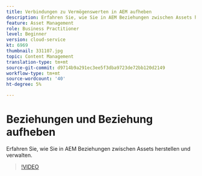 ```yaml
---
title: Verbindungen zu Vermögenswerten in AEM aufheben
description: Erfahren Sie, wie Sie in AEM Beziehungen zwischen Assets herstellen und verwalten.
feature: Asset Management
role: Business Practitioner
level: Beginner
version: cloud-service
kt: 6969
thumbnail: 331107.jpg
topic: Content Management
translation-type: tm+mt
source-git-commit: d9714b9a291ec3ee5f3dba9723de72bb120d2149
workflow-type: tm+mt
source-wordcount: '40'
ht-degree: 5%

---
```



# Beziehungen und Beziehung aufheben

Erfahren Sie, wie Sie in AEM Beziehungen zwischen Assets herstellen und verwalten.

>[!VIDEO](https://video.tv.adobe.com/v/331107/?quality=12&learn=on&hidetitle=true)